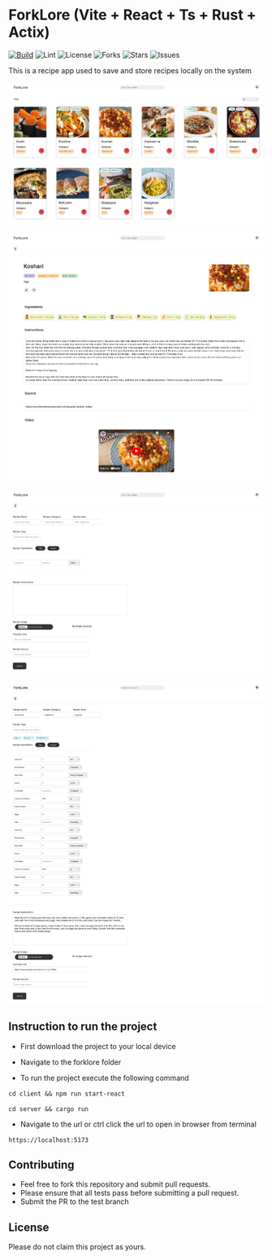 # ForkLore (Vite + React + Ts + Rust + Actix)

[![Build](https://img.shields.io/github/actions/workflow/status/NithinV404/forklore/test.yml?label=build)](https://github.com/NithinV404/forklore/actions/workflows/test.yml)
![Lint](https://github.com/NithinV404/forklore/actions/workflows/lint.yml/badge.svg)
![License](https://img.shields.io/github/license/NIthinV404/forklore)
![Forks](https://img.shields.io/github/forks/NithinV404/forklore)
![Stars](https://img.shields.io/github/stars/NithinV404/forklore)
![Issues](https://img.shields.io/github/issues/NithinV404/forklore)

This is a recipe app used to save and store recipes locally on the system

![Example Image 1](./images/screenshots/photo_1.png)

![Example Image 2](./images/screenshots/photo_2.png)

![Example Image 3](./images/screenshots/photo_3.png)

![Example Image 4](./images/screenshots/photo_4.png)

## Instruction to run the project

- First download the project to your local device

- Navigate to the forklore folder

- To run the project execute the following command

```
cd client && npm run start-react
```

```
cd server && cargo run
```

- Navigate to the url or ctrl click the url to open in browser from terminal

```
https://localhost:5173
```

## Contributing

- Feel free to fork this repository and submit pull requests.
- Please ensure that all tests pass before submitting a pull request.
- Submit the PR to the test branch

## License

Please do not claim this project as yours.
